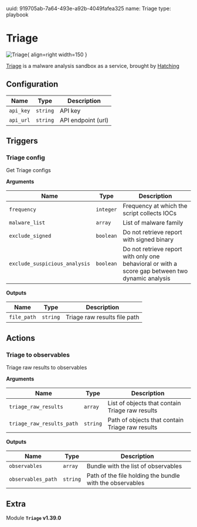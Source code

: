 uuid: 919705ab-7a64-493e-a92b-4049fafea325
name: Triage
type: playbook

# Triage

![Triage](/assets/playbooks/library/triage.svg){ align=right width=150 }

[Triage](https://tria.ge/) is a malware analysis sandbox as a service, brought by [Hatching](https://hatching.io/)

## Configuration

| Name      |  Type   |  Description  |
| --------- | ------- | --------------------------- |
| `api_key` | `string` | API key |
| `api_url` | `string` | API endpoint (url) |

## Triggers

### Triage config

Get Triage configs

**Arguments**

| Name      |  Type   |  Description  |
| --------- | ------- | --------------------------- |
| `frequency` | `integer` | Frequency at which the script collects IOCs |
| `malware_list` | `array` | List of malware family |
| `exclude_signed` | `boolean` | Do not retrieve report with signed binary |
| `exclude_suspicious_analysis` | `boolean` | Do not retrieve report with only one behavioral or with a score gap between two dynamic analysis |


**Outputs**

| Name      |  Type   |  Description  |
| --------- | ------- | --------------------------- |
| `file_path` | `string` | Triage raw results file path |

## Actions

### Triage to observables

Triage raw results to observables

**Arguments**

| Name      |  Type   |  Description  |
| --------- | ------- | --------------------------- |
| `triage_raw_results` | `array` | List of objects that contain Triage raw results |
| `triage_raw_results_path` | `string` | Path of objects that contain Triage raw results |


**Outputs**

| Name      |  Type   |  Description  |
| --------- | ------- | --------------------------- |
| `observables` | `array` | Bundle with the list of observables |
| `observables_path` | `string` | Path of the file holding the bundle with the observables |


## Extra

Module **`Triage` v1.39.0**